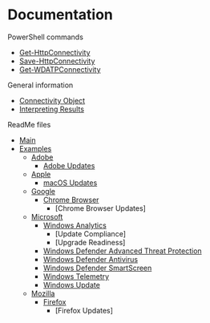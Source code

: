 # Documentation

PowerShell commands

* [Get-HttpConnectivity](./Get-HttpConnectivity.md)
* [Save-HttpConnectivity](./Save-HttpConnectivity.md)
* [Get-WDATPConnectivity](./Get-WDATPConnectivity.md)

General information

* [Connectivity Object](./Connectivity%20Object.md)
* [Interpreting Results](./Interpreting%20Results.md)

ReadMe files

* [Main](./../README.md)
* [Examples](./../Examples/README.md)
  * [Adobe](./../Examples/Adobe/README.md)
    * [Adobe Updates](./../Examples/Adobe/ARMUpdate/README.md)
  * [Apple](./../Examples/Apple/README.md)
    * [macOS Updates](./../Examples/Apple/MacOSUpdate/README.md)
  * [Google](./../Examples/Google/README.md)
    * [Chrome Browser](./../Examples/Google/ChromeBrowser/README.md)
      * [Chrome Browser Updates]
  * [Microsoft](./../Examples/Microsoft/README.md)
    * [Windows Analytics](./../Examples/Microsoft/WindowsAnalytics/README.md)
      * [Update Compliance]
      * [Upgrade Readiness]
    * [Windows Defender Advanced Threat Protection](./../Examples/Microsoft/WindowsDefenderAdvancedThreatProtection/README.md)
    * [Windows Defender Antivirus](./../Examples/Microsoft/WindowsDefenderAntiVirus/README.md)
    * [Windows Defender SmartScreen](./../Examples/Microsoft/WindowsDefenderSmartScreen/README.md)
    * [Windows Telemetry](./../Examples/Microsoft/WindowsTelemetry/README.md)
    * [Windows Update](./../Examples/Microsoft/WindowsUpdate/README.md)
  * [Mozilla](./../Examples/Mozilla/README.md)
    * [Firefox](./../Examples/Mozilla/Firefox/README.md)
      * [Firefox Updates]